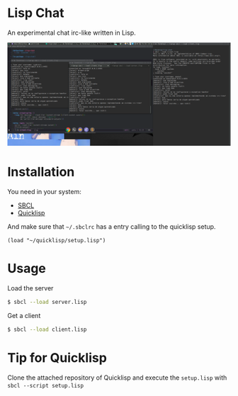 # Lisp Chat

An experimental chat irc-like written in Lisp.

![lisp-chat-screenshot](lisp-chat.png)


# Installation

You need in your system:

* [SBCL](http://www.sbcl.org/)
* [Quicklisp](https://github.com/quicklisp/quicklisp-client)

And make sure that `~/.sbclrc` has a entry calling to the quicklisp setup.

```common-lisp
(load "~/quicklisp/setup.lisp")
```

# Usage

Load the server
```bash
$ sbcl --load server.lisp
```

Get a client
```bash
$ sbcl --load client.lisp
```

# Tip for Quicklisp

Clone the attached repository of Quicklisp and execute the `setup.lisp` with
`sbcl --script setup.lisp`
